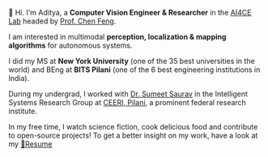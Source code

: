 👋 Hi. I'm Aditya, a **Computer Vision Engineer & Researcher** in the [AI4CE Lab](ttps://ai4ce.github.io/) headed by [Prof. Chen Feng](https://engineering.nyu.edu/faculty/chen-feng).  

I am interested in multimodal **perception, localization & mapping algorithms** for autonomous systems.

I did my MS at **New York University** (one of the 35 best universities in the world) and BEng at **BITS Pilani** (one of the 6 best engineering institutions in India).

During my undergrad, I worked with [Dr. Sumeet Saurav](https://www.ceeri.res.in/profiles/sumeet-saurav/) in the Intelligent Systems Research Group at [CEERI, Pilani](https://www.ceeri.res.in/), a prominent federal research institute.

In my free time, I watch science fiction, cook delicious food and contribute to open-source projects! To get a better insight on my work, have a look at my [📃Resume](https://www.dropbox.com/scl/fi/p2d36m44qe4gqrsnh34wh/Aditya_Wagh_Resume-10.pdf?dl=0&rlkey=qv1650otzjxzv8s98hr76ay2z)
